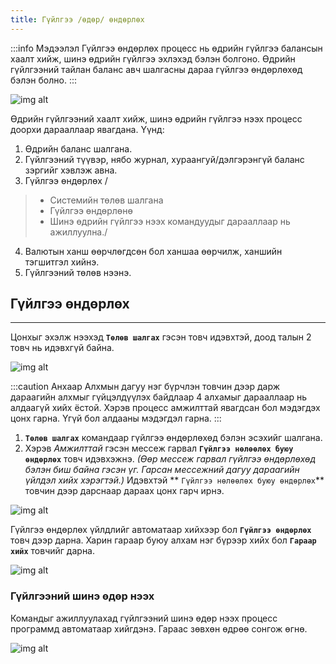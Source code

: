 ```yaml
---
title: Гүйлгээ /өдөр/ өндөрлөх
---
```

:::info Мэдээлэл
Гүйлгээ өндөрлөх процесс нь өдрийн гүйлгээ балансын хаалт хийж, шинэ өдрийн гүйлгээ эхлэхэд бэлэн болгоно. Өдрийн гүйлгээний тайлан баланс авч шалгасны дараа гүйлгээ өндөрлөхөд бэлэн болно.
:::
>
![img alt](/img/image51.png)

Өдрийн гүйлгээний хаалт хийж, шинэ өдрийн гүйлгээ нээх процесс доорхи дарааллаар явагдана. Үүнд:
1. Өдрийн баланс шалгана.
2. Гүйлгээний түүвэр, нябо журнал, хураангуй/дэлгэрэнгүй баланс зэргийг хэвлэж авна.
3. Гүйлгээ өндөрлөх /
 > - Системийн төлөв шалгана
 > - Гүйлгээ өндөрлөнө
 > - Шинэ өдрийн гүйлгээ нээх командуудыг дарааллаар нь ажиллуулна./
4. Валютын ханш өөрчлөгдсөн бол ханшаа өөрчилж, ханшийн тэгшитгэл хийнэ.
5. Гүйлгээний төлөв нээнэ.

## Гүйлгээ өндөрлөх
___
Цонхыг эхэлж нээхэд **`Төлөв шалгах`** гэсэн товч идэвхтэй, доод талын 2 товч нь идэвхгүй байна.
>
![img alt](/img/image52.png)

:::caution Анхаар
Алхмын дагуу нэг бүрчлэн товчин дээр дарж дараагийн алхмыг гүйцэлдүүлэх байдлаар 4 алхамыг дарааллаар нь алдаагүй хийх ёстой. Хэрэв процесс амжилттай явагдсан бол мэдэгдэх цонх гарна. Үгүй бол алдааны мэдэгдэл гарна. 
:::

 1. **`Төлөв шалгах`** командаар гүйлгээ өндөрлөхөд бэлэн эсэхийг шалгана. 
 2. Хэрэв _Амжилттай_ гэсэн мессеж гарвал **`Гүйлгээ нөлөөлөх буюу өндөрлөх`** товч  идэвхэжнэ. _(Өөр мессеж гарвал гүйлгээ өндөрлөхөд бэлэн биш байна гэсэн үг. Гарсан мессежний дагуу дараагийн үйлдэл хийх хэрэгтэй.)_ Идэвхтэй  ** `Гүйлгээ нөлөөлөх буюу өндөрлөх`** товчин дээр дарснаар дараах цонх гарч ирнэ. 
>
![img alt](/img/image53.png)
>
Гүйлгээ өндөрлөх үйлдлийг автоматаар хийхээр бол **`Гүйлгээ өндөрлөх`** товч дээр дарна. Харин гараар буюу алхам нэг бүрээр хийх бол **`Гараар хийх`** товчийг дарна. 
>
![img alt](/img/image54.png)

### Гүйлгээний шинэ өдөр нээх 
Командыг ажиллуулахад гүйлгээний шинэ өдөр нээх процесс программд автоматаар хийгдэнэ. Гараас зөвхөн өдрөө сонгож өгнө.
>
![img alt](/img/image55.png)


